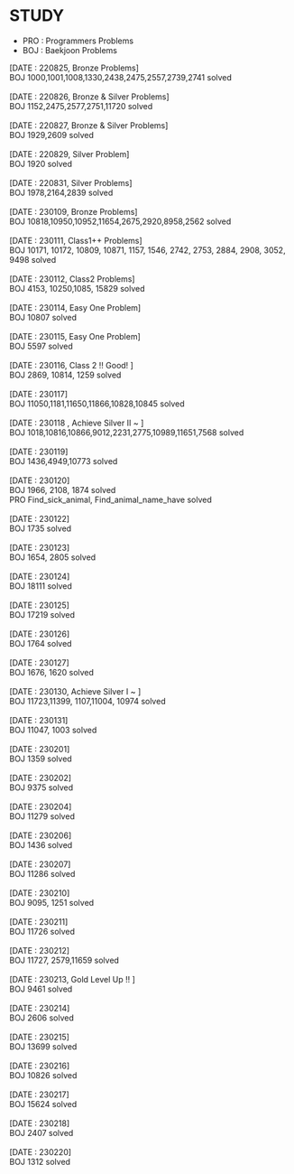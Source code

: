 # STUDY
* PRO : Programmers Problems
* BOJ : Baekjoon Problems

[DATE : 220825, Bronze Problems]<br>
BOJ 1000,1001,1008,1330,2438,2475,2557,2739,2741 solved <br>
<br>
[DATE : 220826, Bronze & Silver Problems]<br>
BOJ 1152,2475,2577,2751,11720 solved <br>
<br>
[DATE : 220827, Bronze & Silver Problems]<br>
BOJ 1929,2609 solved <br>
<br>
[DATE : 220829, Silver Problem] <br>
BOJ 1920 solved <br>
<br>
[DATE : 220831, Silver Problems] <br>
BOJ 1978,2164,2839 solved<br>
<br>
[DATE : 230109, Bronze Problems] <br>
BOJ 10818,10950,10952,11654,2675,2920,8958,2562 solved<br>
<br>
[DATE : 230111, Class1++ Problems] <br>
BOJ 10171, 10172, 10809, 10871, 1157, 1546, 2742, 2753, 2884, 2908, 3052, 9498 solved<br>
<br>
[DATE : 230112, Class2 Problems] <br>
BOJ 4153, 10250,1085, 15829 solved <br>
<br>
[DATE : 230114, Easy One Problem] <br>
BOJ 10807 solved <br>
<br>
[DATE : 230115, Easy One Problem] <br>
BOJ 5597 solved <br>
<br>
[DATE : 230116, Class 2 !! Good! ] <br>
BOJ 2869, 10814, 1259 solved <br>
<br>
[DATE : 230117] <br>
BOJ 11050,1181,11650,11866,10828,10845 solved <br>
<br>
[DATE : 230118 , Achieve Silver II ~ ] <br>
BOJ 1018,10816,10866,9012,2231,2775,10989,11651,7568 solved <br>
<br>
[DATE : 230119] <br>
BOJ 1436,4949,10773 solved <br>
<br>
[DATE : 230120] <br>
BOJ 1966, 2108, 1874 solved <br>
PRO Find_sick_animal, Find_animal_name_have solved <br>
<br>
[DATE : 230122] <br>
BOJ 1735 solved <br>
<br>
[DATE : 230123] <br>
BOJ 1654, 2805 solved <br>
<br>
[DATE : 230124] <br>
BOJ 18111 solved <br>
<br>
[DATE : 230125] <br>
BOJ 17219 solved <br>
<br>
[DATE : 230126] <br>
BOJ 1764 solved <br>
<br>
[DATE : 230127] <br>
BOJ 1676, 1620 solved <br>
<br>
[DATE : 230130, Achieve Silver I ~ ] <br>
BOJ 11723,11399, 1107,11004, 10974 solved <br>
<br>
[DATE : 230131] <br>
BOJ 11047, 1003 solved <br>
<br>
[DATE : 230201] <br>
BOJ 1359 solved <br>
<br>
[DATE : 230202] <br>
BOJ 9375 solved <br>
<br>
[DATE : 230204] <br>
BOJ 11279 solved <br>
<br>
[DATE : 230206] <br>
BOJ 1436 solved <br>
<br>
[DATE : 230207] <br>
BOJ 11286 solved <br>
<br>
[DATE : 230210] <br>
BOJ 9095, 1251 solved <br>
<br>
[DATE : 230211] <br>
BOJ 11726 solved <br>
<br>
[DATE : 230212] <br>
BOJ 11727, 2579,11659 solved <br>
<br>
[DATE : 230213, Gold Level Up !! ] <br>
BOJ 9461 solved <br>
<br>
[DATE : 230214] <br>
BOJ 2606 solved <br>
<br>
[DATE : 230215] <br>
BOJ 13699 solved <br>
<br>
[DATE : 230216] <br>
BOJ 10826 solved <br>
<br>
[DATE : 230217] <br>
BOJ 15624 solved <br>
<br>
[DATE : 230218] <br>
BOJ 2407 solved <br>
<br>
[DATE : 230220] <br>
BOJ 1312 solved <br>
<br>
